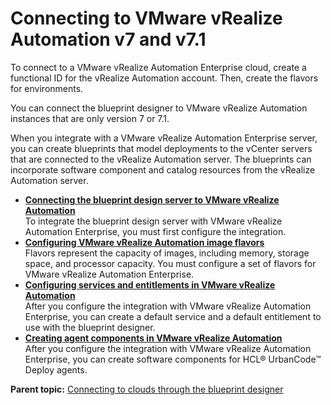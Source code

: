 # Connecting to VMware vRealize Automation v7 and v7.1

To connect to a VMware vRealize Automation Enterprise cloud, create a functional ID for the vRealize Automation account. Then, create the flavors for environments.

You can connect the blueprint designer to VMware vRealize Automation instances that are only version 7 or 7.1.

When you integrate with a VMware vRealize Automation Enterprise server, you can create blueprints that model deployments to the vCenter servers that are connected to the vRealize Automation server. The blueprints can incorporate software component and catalog resources from the vRealize Automation server.

-   **[Connecting the blueprint design server to VMware vRealize Automation](../../com.edt.doc/topics/cloud_connect_vra_server.md)**  
To integrate the blueprint design server with VMware vRealize Automation Enterprise, you must first configure the integration.
-   **[Configuring VMware vRealize Automation image flavors](../../com.edt.doc/topics/cloud_connect_vra_flavors.md)**  
Flavors represent the capacity of images, including memory, storage space, and processor capacity. You must configure a set of flavors for VMware vRealize Automation Enterprise.
-   **[Configuring services and entitlements in VMware vRealize Automation](../../com.edt.doc/topics/VRA_service_entitle.md)**  
After you configure the integration with VMware vRealize Automation Enterprise, you can create a default service and a default entitlement to use with the blueprint designer.
-   **[Creating agent components in VMware vRealize Automation](../../com.edt.doc/topics/VRA_agent_component.md)**  
After you configure the integration with VMware vRealize Automation Enterprise, you can create software components for HCL® UrbanCode™ Deploy agents.

**Parent topic:** [Connecting to clouds through the blueprint designer](../../com.edt.doc/topics/security_cloud_connection.md)


